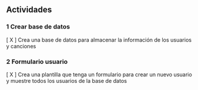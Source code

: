 ## Actividades


### 1 Crear base de datos

[ X ] Crea una base de datos para almacenar la información de los usuarios y canciones

### 2 Formulario usuario

[ X ] Crea una plantilla que tenga un formulario para crear un nuevo usuario y muestre todos los usuarios de la base de datos
































